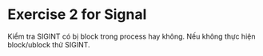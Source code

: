 
# Exercise 2 for Signal

Kiểm tra SIGINT có bị block trong process hay không. Nếu không thực hiện block/ublock thử SIGINT.
